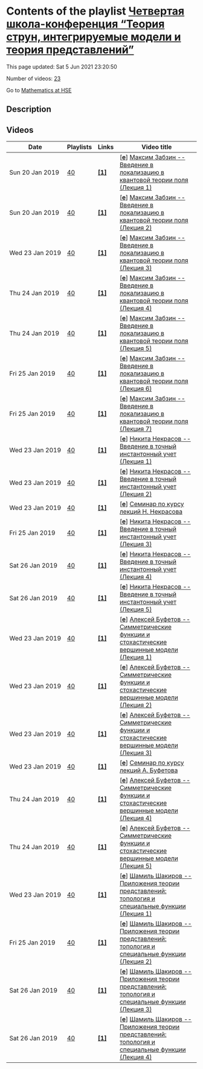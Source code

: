 # Contents of the playlist [Четвертая школа-конференция “Теория струн, интегрируемые модели и теория представлений”](https://www.youtube.com/playlist?list=PLq3E5oubNNoBBQduKLvUrNlFaD-E-82ny)

This page updated: Sat 5 Jun 2021 23:20:50

Number of videos: [23](#videos)

Go to [Mathematics at HSE](../README.md)

## Description



## Videos

|Date|Playlists|Links|Video title|
|---|---|---|---|
| Sun&nbsp;20&nbsp;Jan&nbsp;2019 | [40](../playlists/40 "Четвертая школа-конференция “Теория струн, интегрируемые модели и теория представлений”") | [**[1]**](https://crei.skoltech.ru/cas/ru/calendar-ru/conf190120ru/) | [[**e**](https://studio.youtube.com/video/U17l_2lmnwI/edit "Edit")] [Максим Забзин -- Введение в локализацию в квантовой теории поля (Лекция 1)](https://www.youtube.com/watch?v=U17l_2lmnwI&list=PLq3E5oubNNoBBQduKLvUrNlFaD-E-82ny "Лекция на четвертой зимней школе-конференции “Теория струн, интегрируемые модели и теория представлений” / Москва / 20-26 января 2019 г.&#013;&#013;https://crei.skoltech.ru/cas/ru/calendar-ru/conf190120ru/") |
| Sun&nbsp;20&nbsp;Jan&nbsp;2019 | [40](../playlists/40 "Четвертая школа-конференция “Теория струн, интегрируемые модели и теория представлений”") | [**[1]**](https://crei.skoltech.ru/cas/ru/calendar-ru/conf190120ru/) | [[**e**](https://studio.youtube.com/video/3OPDMDf-0Bw/edit "Edit")] [Максим Забзин -- Введение в локализацию в квантовой теории поля (Лекция 2)](https://www.youtube.com/watch?v=3OPDMDf-0Bw&list=PLq3E5oubNNoBBQduKLvUrNlFaD-E-82ny "Лекция на четвертой зимней школе-конференции “Теория струн, интегрируемые модели и теория представлений” / Москва / 20-26 января 2019 г.&#013;&#013;https://crei.skoltech.ru/cas/ru/calendar-ru/conf190120ru/") |
| Wed&nbsp;23&nbsp;Jan&nbsp;2019 | [40](../playlists/40 "Четвертая школа-конференция “Теория струн, интегрируемые модели и теория представлений”") | [**[1]**](https://crei.skoltech.ru/cas/ru/calendar-ru/conf190120ru/) | [[**e**](https://studio.youtube.com/video/rfh9YjYx8g0/edit "Edit")] [Максим Забзин -- Введение в локализацию в квантовой теории поля (Лекция 3)](https://www.youtube.com/watch?v=rfh9YjYx8g0&list=PLq3E5oubNNoBBQduKLvUrNlFaD-E-82ny "Лекция на четвертой зимней школе-конференции “Теория струн, интегрируемые модели и теория представлений” / Москва / 20-26 января 2019 г.&#013;&#013;https://crei.skoltech.ru/cas/ru/calendar-ru/conf190120ru/") |
| Thu&nbsp;24&nbsp;Jan&nbsp;2019 | [40](../playlists/40 "Четвертая школа-конференция “Теория струн, интегрируемые модели и теория представлений”") | [**[1]**](https://crei.skoltech.ru/cas/ru/calendar-ru/conf190120ru/) | [[**e**](https://studio.youtube.com/video/AgAtSZmrpL0/edit "Edit")] [Максим Забзин -- Введение в локализацию в квантовой теории поля (Лекция 4)](https://www.youtube.com/watch?v=AgAtSZmrpL0&list=PLq3E5oubNNoBBQduKLvUrNlFaD-E-82ny "Лекция на четвертой зимней школе-конференции “Теория струн, интегрируемые модели и теория представлений” / Москва / 20-26 января 2019 г.&#013;&#013;https://crei.skoltech.ru/cas/ru/calendar-ru/conf190120ru/") |
| Thu&nbsp;24&nbsp;Jan&nbsp;2019 | [40](../playlists/40 "Четвертая школа-конференция “Теория струн, интегрируемые модели и теория представлений”") | [**[1]**](https://crei.skoltech.ru/cas/ru/calendar-ru/conf190120ru/) | [[**e**](https://studio.youtube.com/video/UhjZvHANIvA/edit "Edit")] [Максим Забзин -- Введение в локализацию в квантовой теории поля (Лекция 5)](https://www.youtube.com/watch?v=UhjZvHANIvA&list=PLq3E5oubNNoBBQduKLvUrNlFaD-E-82ny "Лекция на четвертой зимней школе-конференции “Теория струн, интегрируемые модели и теория представлений” / Москва / 20-26 января 2019 г.&#013;&#013;https://crei.skoltech.ru/cas/ru/calendar-ru/conf190120ru/") |
| Fri&nbsp;25&nbsp;Jan&nbsp;2019 | [40](../playlists/40 "Четвертая школа-конференция “Теория струн, интегрируемые модели и теория представлений”") | [**[1]**](https://crei.skoltech.ru/cas/ru/calendar-ru/conf190120ru/) | [[**e**](https://studio.youtube.com/video/0Lnx7tuf-fM/edit "Edit")] [Максим Забзин -- Введение в локализацию в квантовой теории поля (Лекция 6)](https://www.youtube.com/watch?v=0Lnx7tuf-fM&list=PLq3E5oubNNoBBQduKLvUrNlFaD-E-82ny "Лекция на четвертой зимней школе-конференции “Теория струн, интегрируемые модели и теория представлений” / Москва / 20-26 января 2019 г.&#013;&#013;https://crei.skoltech.ru/cas/ru/calendar-ru/conf190120ru/") |
| Fri&nbsp;25&nbsp;Jan&nbsp;2019 | [40](../playlists/40 "Четвертая школа-конференция “Теория струн, интегрируемые модели и теория представлений”") | [**[1]**](https://crei.skoltech.ru/cas/ru/calendar-ru/conf190120ru/) | [[**e**](https://studio.youtube.com/video/VNYXcYshXok/edit "Edit")] [Максим Забзин -- Введение в локализацию в квантовой теории поля (Лекция 7)](https://www.youtube.com/watch?v=VNYXcYshXok&list=PLq3E5oubNNoBBQduKLvUrNlFaD-E-82ny "Лекция на четвертой зимней школе-конференции “Теория струн, интегрируемые модели и теория представлений” / Москва / 20-26 января 2019 г.&#013;&#013;&#013;https://crei.skoltech.ru/cas/ru/calendar-ru/conf190120ru/") |
| Wed&nbsp;23&nbsp;Jan&nbsp;2019 | [40](../playlists/40 "Четвертая школа-конференция “Теория струн, интегрируемые модели и теория представлений”") | [**[1]**](https://crei.skoltech.ru/cas/ru/calendar-ru/conf190120ru/) | [[**e**](https://studio.youtube.com/video/1sbWBmxTju0/edit "Edit")] [Никита Некрасов -- Введение в точный инстантонный учет (Лекция 1)](https://www.youtube.com/watch?v=1sbWBmxTju0&list=PLq3E5oubNNoBBQduKLvUrNlFaD-E-82ny "Лекция на четвертой зимней школе-конференции “Теория струн, интегрируемые модели и теория представлений” / Москва / 20-26 января 2019 г.&#013;&#013;https://crei.skoltech.ru/cas/ru/calendar-ru/conf190120ru/") |
| Wed&nbsp;23&nbsp;Jan&nbsp;2019 | [40](../playlists/40 "Четвертая школа-конференция “Теория струн, интегрируемые модели и теория представлений”") | [**[1]**](https://crei.skoltech.ru/cas/ru/calendar-ru/conf190120ru/) | [[**e**](https://studio.youtube.com/video/kU4b6Vyc2W4/edit "Edit")] [Никита Некрасов -- Введение в точный инстантонный учет (Лекция 2)](https://www.youtube.com/watch?v=kU4b6Vyc2W4&list=PLq3E5oubNNoBBQduKLvUrNlFaD-E-82ny "Лекция на четвертой зимней школе-конференции “Теория струн, интегрируемые модели и теория представлений” / Москва / 20-26 января 2019 г.&#013;&#013;https://crei.skoltech.ru/cas/ru/calendar-ru/conf190120ru/") |
| Wed&nbsp;23&nbsp;Jan&nbsp;2019 | [40](../playlists/40 "Четвертая школа-конференция “Теория струн, интегрируемые модели и теория представлений”") | [**[1]**](https://crei.skoltech.ru/cas/ru/calendar-ru/conf190120ru/) | [[**e**](https://studio.youtube.com/video/XIaDKahxChA/edit "Edit")] [Семинар по курсу лекций Н. Некрасова](https://www.youtube.com/watch?v=XIaDKahxChA&list=PLq3E5oubNNoBBQduKLvUrNlFaD-E-82ny "Лекция на четвертой зимней школе-конференции “Теория струн, интегрируемые модели и теория представлений” / Москва / 20-26 января 2019 г.&#013;&#013;https://crei.skoltech.ru/cas/ru/calendar-ru/conf190120ru/") |
| Fri&nbsp;25&nbsp;Jan&nbsp;2019 | [40](../playlists/40 "Четвертая школа-конференция “Теория струн, интегрируемые модели и теория представлений”") | [**[1]**](https://crei.skoltech.ru/cas/ru/calendar-ru/conf190120ru/) | [[**e**](https://studio.youtube.com/video/EGL8oX4LqmM/edit "Edit")] [Никита Некрасов -- Введение в точный инстантонный учет (Лекция 3)](https://www.youtube.com/watch?v=EGL8oX4LqmM&list=PLq3E5oubNNoBBQduKLvUrNlFaD-E-82ny "Лекция на четвертой зимней школе-конференции “Теория струн, интегрируемые модели и теория представлений” / Москва / 20-26 января 2019 г.&#013;&#013;https://crei.skoltech.ru/cas/ru/calendar-ru/conf190120ru/") |
| Sat&nbsp;26&nbsp;Jan&nbsp;2019 | [40](../playlists/40 "Четвертая школа-конференция “Теория струн, интегрируемые модели и теория представлений”") | [**[1]**](https://crei.skoltech.ru/cas/ru/calendar-ru/conf190120ru/) | [[**e**](https://studio.youtube.com/video/QJePtPPJo4g/edit "Edit")] [Никита Некрасов -- Введение в точный инстантонный учет (Лекция 4)](https://www.youtube.com/watch?v=QJePtPPJo4g&list=PLq3E5oubNNoBBQduKLvUrNlFaD-E-82ny "Лекция на четвертой зимней школе-конференции “Теория струн, интегрируемые модели и теория представлений” / Москва / 20-26 января 2019 г.&#013;&#013;https://crei.skoltech.ru/cas/ru/calendar-ru/conf190120ru/") |
| Sat&nbsp;26&nbsp;Jan&nbsp;2019 | [40](../playlists/40 "Четвертая школа-конференция “Теория струн, интегрируемые модели и теория представлений”") | [**[1]**](https://crei.skoltech.ru/cas/ru/calendar-ru/conf190120ru/) | [[**e**](https://studio.youtube.com/video/Tc5H80ze8wM/edit "Edit")] [Никита Некрасов -- Введение в точный инстантонный учет (Лекция 5)](https://www.youtube.com/watch?v=Tc5H80ze8wM&list=PLq3E5oubNNoBBQduKLvUrNlFaD-E-82ny "Лекция на четвертой зимней школе-конференции “Теория струн, интегрируемые модели и теория представлений” / Москва / 20-26 января 2019 г.&#013;&#013;https://crei.skoltech.ru/cas/ru/calendar-ru/conf190120ru/") |
| Wed&nbsp;23&nbsp;Jan&nbsp;2019 | [40](../playlists/40 "Четвертая школа-конференция “Теория струн, интегрируемые модели и теория представлений”") | [**[1]**](https://crei.skoltech.ru/cas/ru/calendar-ru/conf190120ru/) | [[**e**](https://studio.youtube.com/video/vt5YXcD4pf4/edit "Edit")] [Алексей Буфетов -- Симметрические функции и стохастические вершинные модели (Лекция 1)](https://www.youtube.com/watch?v=vt5YXcD4pf4&list=PLq3E5oubNNoBBQduKLvUrNlFaD-E-82ny "Лекция на четвертой зимней школе-конференции “Теория струн, интегрируемые модели и теория представлений” / Москва / 20-26 января 2019 г.&#013;&#013;https://crei.skoltech.ru/cas/ru/calendar-ru/conf190120ru/") |
| Wed&nbsp;23&nbsp;Jan&nbsp;2019 | [40](../playlists/40 "Четвертая школа-конференция “Теория струн, интегрируемые модели и теория представлений”") | [**[1]**](https://crei.skoltech.ru/cas/ru/calendar-ru/conf190120ru/) | [[**e**](https://studio.youtube.com/video/Ozvxa8pMj2I/edit "Edit")] [Алексей Буфетов -- Симметрические функции и стохастические вершинные модели (Лекция 2)](https://www.youtube.com/watch?v=Ozvxa8pMj2I&list=PLq3E5oubNNoBBQduKLvUrNlFaD-E-82ny "Лекция на четвертой зимней школе-конференции “Теория струн, интегрируемые модели и теория представлений” / Москва / 20-26 января 2019 г.&#013;&#013;https://crei.skoltech.ru/cas/ru/calendar-ru/conf190120ru/") |
| Wed&nbsp;23&nbsp;Jan&nbsp;2019 | [40](../playlists/40 "Четвертая школа-конференция “Теория струн, интегрируемые модели и теория представлений”") | [**[1]**](https://crei.skoltech.ru/cas/ru/calendar-ru/conf190120ru/) | [[**e**](https://studio.youtube.com/video/4ujShIVMMwk/edit "Edit")] [Алексей Буфетов -- Симметрические функции и стохастические вершинные модели (Лекция 3)](https://www.youtube.com/watch?v=4ujShIVMMwk&list=PLq3E5oubNNoBBQduKLvUrNlFaD-E-82ny "Лекция на четвертой зимней школе-конференции “Теория струн, интегрируемые модели и теория представлений” / Москва / 20-26 января 2019 г.&#013;&#013;https://crei.skoltech.ru/cas/ru/calendar-ru/conf190120ru/") |
| Wed&nbsp;23&nbsp;Jan&nbsp;2019 | [40](../playlists/40 "Четвертая школа-конференция “Теория струн, интегрируемые модели и теория представлений”") | [**[1]**](https://crei.skoltech.ru/cas/ru/calendar-ru/conf190120ru/) | [[**e**](https://studio.youtube.com/video/oN41oVuCALE/edit "Edit")] [Семинар по курсу лекций А. Буфетова](https://www.youtube.com/watch?v=oN41oVuCALE&list=PLq3E5oubNNoBBQduKLvUrNlFaD-E-82ny "Лекция на четвертой зимней школе-конференции “Теория струн, интегрируемые модели и теория представлений” / Москва / 20-26 января 2019 г.&#013;&#013;https://crei.skoltech.ru/cas/ru/calendar-ru/conf190120ru/") |
| Thu&nbsp;24&nbsp;Jan&nbsp;2019 | [40](../playlists/40 "Четвертая школа-конференция “Теория струн, интегрируемые модели и теория представлений”") | [**[1]**](https://crei.skoltech.ru/cas/ru/calendar-ru/conf190120ru/) | [[**e**](https://studio.youtube.com/video/5A1L92vVQl4/edit "Edit")] [Алексей Буфетов -- Симметрические функции и стохастические вершинные модели (Лекция 4)](https://www.youtube.com/watch?v=5A1L92vVQl4&list=PLq3E5oubNNoBBQduKLvUrNlFaD-E-82ny "Лекция на четвертой зимней школе-конференции “Теория струн, интегрируемые модели и теория представлений” / Москва / 20-26 января 2019 г.&#013;&#013;https://crei.skoltech.ru/cas/ru/calendar-ru/conf190120ru/") |
| Thu&nbsp;24&nbsp;Jan&nbsp;2019 | [40](../playlists/40 "Четвертая школа-конференция “Теория струн, интегрируемые модели и теория представлений”") | [**[1]**](https://crei.skoltech.ru/cas/ru/calendar-ru/conf190120ru/) | [[**e**](https://studio.youtube.com/video/fXA1SZY9eVs/edit "Edit")] [Алексей Буфетов -- Симметрические функции и стохастические вершинные модели (Лекция 5)](https://www.youtube.com/watch?v=fXA1SZY9eVs&list=PLq3E5oubNNoBBQduKLvUrNlFaD-E-82ny "Лекция на четвертой зимней школе-конференции “Теория струн, интегрируемые модели и теория представлений” / Москва / 20-26 января 2019 г.&#013;&#013;https://crei.skoltech.ru/cas/ru/calendar-ru/conf190120ru/") |
| Wed&nbsp;23&nbsp;Jan&nbsp;2019 | [40](../playlists/40 "Четвертая школа-конференция “Теория струн, интегрируемые модели и теория представлений”") | [**[1]**](https://crei.skoltech.ru/cas/ru/calendar-ru/conf190120ru/) | [[**e**](https://studio.youtube.com/video/NSUJpLMnP6k/edit "Edit")] [Шамиль Шакиров -- Приложения теории представлений: топология и специальные функции (Лекция 1)](https://www.youtube.com/watch?v=NSUJpLMnP6k&list=PLq3E5oubNNoBBQduKLvUrNlFaD-E-82ny "Лекция на четвертой зимней школе-конференции “Теория струн, интегрируемые модели и теория представлений” / Москва / 20-26 января 2019 г.&#013;&#013;https://crei.skoltech.ru/cas/ru/calendar-ru/conf190120ru/") |
| Fri&nbsp;25&nbsp;Jan&nbsp;2019 | [40](../playlists/40 "Четвертая школа-конференция “Теория струн, интегрируемые модели и теория представлений”") | [**[1]**](https://crei.skoltech.ru/cas/ru/calendar-ru/conf190120ru/) | [[**e**](https://studio.youtube.com/video/NQ6bsHihHnI/edit "Edit")] [Шамиль Шакиров -- Приложения теории представлений: топология и специальные функции (Лекция 2)](https://www.youtube.com/watch?v=NQ6bsHihHnI&list=PLq3E5oubNNoBBQduKLvUrNlFaD-E-82ny "Лекция на четвертой зимней школе-конференции “Теория струн, интегрируемые модели и теория представлений” / Москва / 20-26 января 2019 г.&#013;&#013;https://crei.skoltech.ru/cas/ru/calendar-ru/conf190120ru/") |
| Sat&nbsp;26&nbsp;Jan&nbsp;2019 | [40](../playlists/40 "Четвертая школа-конференция “Теория струн, интегрируемые модели и теория представлений”") | [**[1]**](https://crei.skoltech.ru/cas/ru/calendar-ru/conf190120ru/) | [[**e**](https://studio.youtube.com/video/bvrP3EsmcK0/edit "Edit")] [Шамиль Шакиров -- Приложения теории представлений: топология и специальные функции (Лекция 3)](https://www.youtube.com/watch?v=bvrP3EsmcK0&list=PLq3E5oubNNoBBQduKLvUrNlFaD-E-82ny "Лекция на четвертой зимней школе-конференции “Теория струн, интегрируемые модели и теория представлений” / Москва / 20-26 января 2019 г.&#013;&#013;https://crei.skoltech.ru/cas/ru/calendar-ru/conf190120ru/") |
| Sat&nbsp;26&nbsp;Jan&nbsp;2019 | [40](../playlists/40 "Четвертая школа-конференция “Теория струн, интегрируемые модели и теория представлений”") | [**[1]**](https://crei.skoltech.ru/cas/ru/calendar-ru/conf190120ru/) | [[**e**](https://studio.youtube.com/video/UKky9qp5hTY/edit "Edit")] [Шамиль Шакиров -- Приложения теории представлений: топология и специальные функции (Лекция 4)](https://www.youtube.com/watch?v=UKky9qp5hTY&list=PLq3E5oubNNoBBQduKLvUrNlFaD-E-82ny "Лекция на четвертой зимней школе-конференции “Теория струн, интегрируемые модели и теория представлений” / Москва / 20-26 января 2019 г.&#013;&#013;https://crei.skoltech.ru/cas/ru/calendar-ru/conf190120ru/") |
